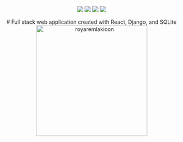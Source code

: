 <p align="center">

<img src="https://img.shields.io/badge/build-success-brightgreen"/>

<img src="https://img.shields.io/badge/development-ongoing-brightgreen"/>
  
<img src="https://img.shields.io/badge/PRs-welcome-brightgreen.svg"/>
  
<a>
  <img src="https://img.shields.io/badge/-royaremlak.com-orange"/>
</a>
  
  
</p>

<p align= "center">
# Full stack web application created with React, Django, and SQLite
<img width="291" alt="royaremlakicon" src="https://user-images.githubusercontent.com/85699024/125648549-4a6c1755-97f1-424d-9fdf-e3eb98399290.png">
</p>
